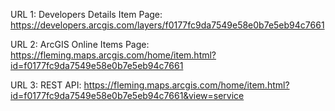 URL 1: Developers Details Item Page: https://developers.arcgis.com/layers/f0177fc9da7549e58e0b7e5eb94c7661

URL 2: ArcGIS Online Items Page: https://fleming.maps.arcgis.com/home/item.html?id=f0177fc9da7549e58e0b7e5eb94c7661

URL 3: REST API: https://fleming.maps.arcgis.com/home/item.html?id=f0177fc9da7549e58e0b7e5eb94c7661&view=service
